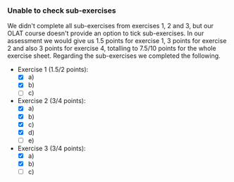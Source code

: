 ### Unable to check sub-exercises
We didn't complete all sub-exercises from exercises 1, 2 and 3, but our OLAT course doesn't provide an option to tick sub-exercises. In our assessment we would give us 1.5 points for exercise 1, 3 points for exercise 2 and also 3 points for exercise 4, totalling to 7.5/10 points for the whole exercise sheet. Regarding the sub-exercises we completed the following. 

- Exercise 1 (1.5/2 points):
  - [x] a)
  - [x] b)
  - [ ] c)

- Exercise 2 (3/4 points):
  - [x] a) 
  - [x] b)
  - [x] c)
  - [x] d)
  - [ ] e)
  
- Exercise 3 (3/4 points):
  - [x] a)
  - [x] b)
  - [ ] c)